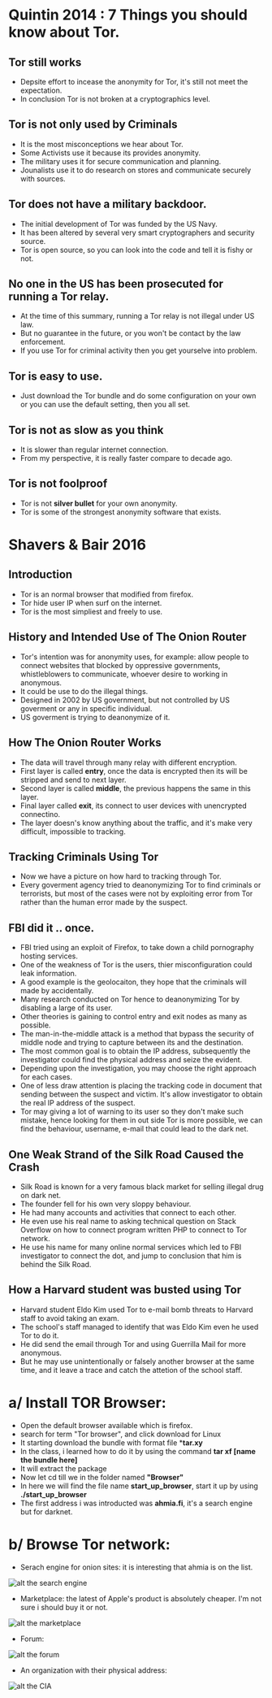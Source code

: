 # Quintin 2014 : 7 Things you should know about Tor.
## Tor still works
- Depsite effort to incease the anonymity for Tor, it's still not meet the expectation.
- In conclusion Tor is not broken at a cryptographics level.
## Tor is not only used by Criminals
- It is the most misconceptions we hear about Tor.
- Some Activists use it because its provides anonymity.
- The military uses it for secure communication and planning.
- Jounalists use it to do research on stores and communicate securely with sources.
## Tor does not have a military backdoor.
- The initial development of Tor was funded by the US Navy.
- It has been altered by several very smart cryptographers and security source.
- Tor is open source, so you can look into the code and tell it is fishy or not.
## No one in the US has been prosecuted for running a Tor relay.
- At the time of this summary, running a Tor relay is not illegal under US law.
- But no guarantee in the future, or you won't be contact by the law enforcement.
- If you use Tor for criminal activity then you get yourselve into problem.
## Tor is easy to use.
- Just download the Tor bundle and do some configuration on your own or you can use the default setting, then you all set.
## Tor is not as slow as you think
- It is slower than regular internet connection.
- From my perspective, it is really faster compare to decade ago.
## Tor is not foolproof
- Tor is not **silver bullet** for your own anonymity.
- Tor is some of the strongest anonymity software that exists.

# Shavers & Bair 2016
## Introduction
- Tor is an normal browser that modified from firefox.
- Tor hide user IP when surf on the internet.
- Tor is the most simpliest and freely to use.
## History and Intended Use of The Onion Router
- Tor's intention was for anonymity uses, for example: allow people to connect websites that blocked by oppressive governments, whistleblowers to communicate, whoever desire to working in anonymous.
- It could be use to do the illegal things.
- Designed in 2002 by US government, but not controlled by US goverment or any in specific individual.
- US goverment is trying to deanonymize of it.
## How The Onion Router Works
- The data will travel through many relay with different encryption.
- First layer is called **entry**, once the data is encrypted then its will be stripped and send to next layer.
- Second layer is called **middle**, the previous happens the same in this layer.
- Final layer called **exit**, its connect to user devices with unencrypted connectino.
- The layer doesn's know anything about the traffic, and it's make very difficult, impossible to tracking.
## Tracking Criminals Using Tor
- Now we have a picture on how hard to tracking through Tor.
- Every goverment agency tried to deanonymizing Tor to find criminals or terrorists, but most of the cases were not by exploiting error from Tor rather than the human error made by the suspect.
## FBI did it .. once.
- FBI tried using an exploit of Firefox, to take down a child pornography hosting services.
- One of the weakness of Tor is the users, thier misconfiguration could leak information.
- A good example is the geolocaiton, they hope that the criminals will made by accidentally.
- Many research conducted on Tor hence to deanonymizing Tor by disabling a large of its user. 
- Other theories is gaining to control entry and exit nodes as many as possible.
- The man-in-the-middle attack is a method that bypass the security of middle node and trying to capture between its and the destination.
- The most common goal is to obtain the IP address, subsequently the investigator could find the physical address and seize the evident.
- Depending upon the investigation, you may choose the right approach for each cases.
- One of less draw attention is placing the tracking code in document that sending between the suspect and victim. It's allow investigator to obtain the real IP address of the suspect.
- Tor may giving a lot of warning to its user so they don't make such mistake, hence looking for them in out side Tor is more possible, we can find the behaviour, username, e-mail that could lead to the dark net.
## One Weak Strand of the Silk Road Caused the Crash
- Silk Road is known for a very famous black market for selling illegal drug on dark net.
- The founder fell for his own very sloppy behaviour.
- He had many accounts and activities that connect to each other.
- He even use his real name to asking technical question on Stack Overflow on how to connect program written PHP to connect to Tor network.
- He use his name for many online normal services which led to FBI investigator to connect the dot, and jump to conclusion that him is behind the Silk Road.
## How a Harvard student was busted using Tor
- Harvard student Eldo Kim used Tor to e-mail bomb threats to Harvard staff to avoid taking an exam.
- The school's staff managed to identify that was Eldo Kim even he used Tor to do it.
- He did send the email through Tor and using Guerrilla Mail for more anonymous.
- But he may use unintentionally or falsely another browser at the same time, and it leave a trace and catch the attetion of the school staff.

# a/ Install TOR Browser:
- Open the default browser available which is firefox.
- search for term "Tor browser", and click download for Linux
- It starting download the bundle with format file ***tar.xy**
- In the class, i learned how to do it by using the command **tar xf [name the bundle here]**
- It will extract the package
- Now let cd till we in the folder named **"Browser"**
- In here we will find the file name **start_up_browser**, start it up by using **./start_up_browser**
- The first address i was introducted was **ahmia.fi**, it's a search engine but for darknet.
# b/ Browse Tor network:
- Serach engine for onion sites: it is interesting that ahmia is on the list.

![alt the search engine](image/h7/search-engine.png)

- Marketplace: the latest of Apple's product is absolutely cheaper. I'm not sure i should buy it or not.

![alt the marketplace](image/h7/marketplace.png)

- Forum:

![alt the forum](image/h7/forum.png)

- An organization with their physical address:

![alt the CIA](image/h7/cia-address.png)